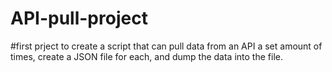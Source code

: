 # API-pull-project
#first prject to create a script that can pull data from an API a set amount of times, create a JSON file for each, and dump the data into the file.
